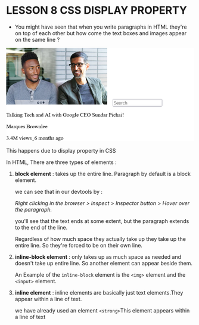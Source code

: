 # LESSON 8 CSS DISPLAY PROPERTY

- You might have seen that when you write paragraphs in HTML they're on top of each other but how come the text boxes and images appear on the same line ? 

![image with search bar and some para](img/lesson%208%20readme%20photo%201.png)

This happens due to display property in CSS

In HTML, There are three types of elements :

1. **block element** : takes up the entire line. Paragraph by default is a block element. 

    we can see that in our devtools by :

    _Right clicking in the browser > Inspect > Inspector button > Hover over the paragraph._ 

    you'll see that the text ends at some extent, but the paragraph extends to the end of the line. 

    Regardless of how much space they actually take up they take up the entire line. So they're forced to be on their own line.

2. **inline-block element** : only takes up as much space as needed and doesn't take up entire line. So another element can appear beside them.

     An Example of the `inline-block` element is the `<img>` element and the `<input>` element. 

3. **inline element** : inline elements are basically just text elements.They appear within a line of text.

    we have already used an element `<strong>`This element appears within a line of text